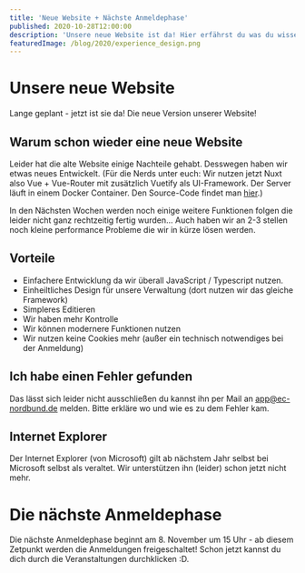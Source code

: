 ```yaml
---
title: 'Neue Website + Nächste Anmeldephase'
published: 2020-10-28T12:00:00
description: 'Unsere neue Website ist da! Hier erfährst du was du wissen musst!'
featuredImage: /blog/2020/experience_design.png
---
```


# Unsere neue Website

Lange geplant - jetzt ist sie da! Die neue Version unserer Website!

## Warum schon wieder eine neue Website

Leider hat die alte Website einige Nachteile gehabt. Desswegen haben wir etwas neues Entwickelt. (Für die Nerds unter euch: Wir nutzen jetzt Nuxt also Vue + Vue-Router mit zusätzlich Vuetify als UI-Framework. Der Server läuft in einem Docker Container. Den Source-Code findet man [hier](https://github.com/EC-Nordbund/EC-Website-2).)

In den Nächsten Wochen werden noch einige weitere Funktionen folgen die leider nicht ganz rechtzeitig fertig wurden... Auch haben wir an 2-3 stellen noch kleine performance Probleme die wir in kürze lösen werden.

## Vorteile

- Einfachere Entwicklung da wir überall JavaScript / Typescript nutzen.
- Einheiltliches Design für unsere Verwaltung (dort nutzen wir das gleiche Framework)
- Simpleres Editieren
- Wir haben mehr Kontrolle
- Wir können modernere Funktionen nutzen
- Wir nutzen keine Cookies mehr (außer ein technisch notwendiges bei der Anmeldung)

## Ich habe einen Fehler gefunden
Das lässt sich leider nicht ausschließen du kannst ihn per Mail an [app@ec-nordbund.de](mailto:app@ec-nordbund.de) melden. Bitte erkläre wo und wie es zu dem Fehler kam.

## Internet Explorer

Der Internet Explorer (von Microsoft) gilt ab nächstem Jahr selbst bei Microsoft selbst als veraltet. Wir unterstützen ihn (leider) schon jetzt nicht mehr. 



# Die nächste Anmeldephase

Die nächste Anmeldephase beginnt am 8. November um 15 Uhr - ab diesem Zetpunkt werden die Anmeldungen freigeschaltet! Schon jetzt kannst du dich durch die Veranstaltungen durchklicken :D.
